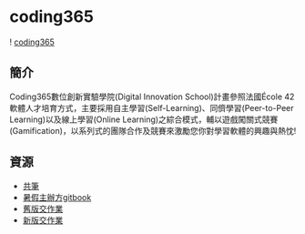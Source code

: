 # coding365
! [coding365](https://coding365.ntut.edu.tw/images/CODING365-2-banner.jpg)
## 簡介
Coding365數位創新實驗學院(Digital Innovation School)計畫參照法國École 42軟體人才培育方式，主要採用自主學習(Self-Learning)、同儕學習(Peer-to-Peer Learning)以及線上學習(Online Learning)之綜合模式，輔以遊戲闖關式競賽(Gamification)，以系列式的團隊合作及競賽來激勵您你對學習軟體的興趣與熱忱!
## 資源
- [共筆](https://hackmd.io/c/Skg18ITBNX/https%3A%2F%2Fhackmd.io%2Fs%2FSyBB2RH47)
- [暑假主辦方gitbook](https://coding365-ntut.gitbook.io/piscine/)
- [舊版交作業](https://140.124.184.228/_Exam/Login)
- [新版交作業](https://kcoj.ntut.com.tw/login)

